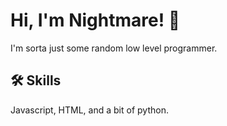 
# Hi, I'm Nightmare! 👋

I'm sorta just some random low level programmer.
## 🛠 Skills
Javascript, HTML, and a bit of python.
